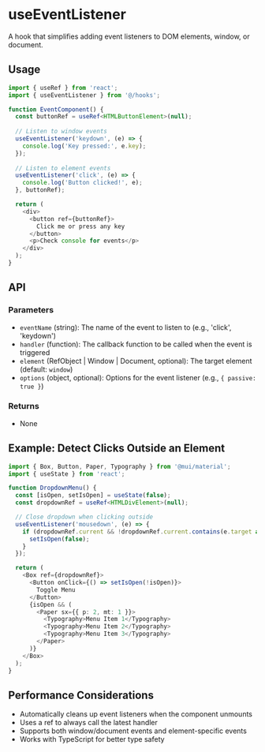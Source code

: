 # useEventListener

A hook that simplifies adding event listeners to DOM elements, window, or document.

## Usage

```typescript
import { useRef } from 'react';
import { useEventListener } from '@/hooks';

function EventComponent() {
  const buttonRef = useRef<HTMLButtonElement>(null);
  
  // Listen to window events
  useEventListener('keydown', (e) => {
    console.log('Key pressed:', e.key);
  });
  
  // Listen to element events
  useEventListener('click', (e) => {
    console.log('Button clicked!', e);
  }, buttonRef);

  return (
    <div>
      <button ref={buttonRef}>
        Click me or press any key
      </button>
      <p>Check console for events</p>
    </div>
  );
}
```

## API

### Parameters

- `eventName` (string): The name of the event to listen to (e.g., 'click', 'keydown')
- `handler` (function): The callback function to be called when the event is triggered
- `element` (RefObject | Window | Document, optional): The target element (default: `window`)
- `options` (object, optional): Options for the event listener (e.g., `{ passive: true }`)

### Returns

- None

## Example: Detect Clicks Outside an Element

```typescript
import { Box, Button, Paper, Typography } from '@mui/material';
import { useState } from 'react';

function DropdownMenu() {
  const [isOpen, setIsOpen] = useState(false);
  const dropdownRef = useRef<HTMLDivElement>(null);

  // Close dropdown when clicking outside
  useEventListener('mousedown', (e) => {
    if (dropdownRef.current && !dropdownRef.current.contains(e.target as Node)) {
      setIsOpen(false);
    }
  });

  return (
    <Box ref={dropdownRef}>
      <Button onClick={() => setIsOpen(!isOpen)}>
        Toggle Menu
      </Button>
      {isOpen && (
        <Paper sx={{ p: 2, mt: 1 }}>
          <Typography>Menu Item 1</Typography>
          <Typography>Menu Item 2</Typography>
          <Typography>Menu Item 3</Typography>
        </Paper>
      )}
    </Box>
  );
}
```

## Performance Considerations

- Automatically cleans up event listeners when the component unmounts
- Uses a ref to always call the latest handler
- Supports both window/document events and element-specific events
- Works with TypeScript for better type safety

